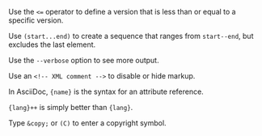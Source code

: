 Use the `<=` operator to define a version that is less than or equal to a specific version.

Use `(start...end)` to create a sequence that ranges from `start--end`, but excludes the last element.

Use the `--verbose` option to see more output.

Use an `<!-- XML comment -->` to disable or hide markup.

In AsciiDoc, `{name}` is the syntax for an attribute reference.

`{lang}++` is simply better than `{lang}`.

Type `&copy;` or `(C)` to enter a copyright symbol.
